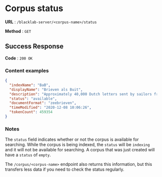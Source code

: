 # Corpus status

**URL** : `/blacklab-server/<corpus-name>/status`

**Method** : `GET`

## Success Response

**Code** : `200 OK`

### Content examples

```json
{
  "indexName": "BaB",
  "displayName": "Brieven als Buit",
  "description": "Approximately 40,000 Dutch letters sent by sailors from the second half of the 17th to the early 19th centuries.",
  "status": "available",
  "documentFormat": "zeebrieven",
  "timeModified": "2020-12-08 10:06:26",
  "tokenCount": 459354
}
```

### Notes

The `status` field indicates whether or not the corpus is available for searching. While the corpus is being indexed, the `status` will be `indexing` and it will not be available for searching. A corpus that was just created will have a `status` of `empty`.

The `/corpus/<corpus-name>` endpoint also returns this information, but this transfers less data if you need to check the status regularly.
